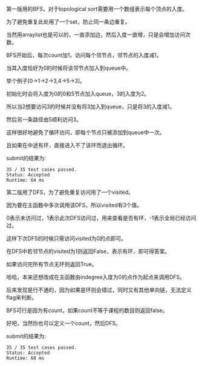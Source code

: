 第一版用的BFS，对于topological sort需要用一个数组表示每个顶点的入度。

为了避免重复此处用了一个set，防止同一条边重复。

当然用arraylist也是可以的，一直添加边，然后入度一直增，只是会增加访问次数。

BFS开始后，每次count加1，访问每个邻节点，邻节点的入度减1。

当其入度恰好为0的时候将该邻节点加入到queue中。

举个例子[0->1->2->3,4->5->3]。

初始化时会将入度为0的0和5节点加入queue，3的入度为2。

所以当2想要访问3的时候并没有将3加入到queue，只是将3的入度减1。

然后另一条路径由5顺利访问3。

这样很好地避免了循环访问，即每个节点只被添加到queue中一次。

且如果在中途有环，直接进入不了该环而退出循环。

submit的结果为:
```
35 / 35 test cases passed.
Status: Accepted
Runtime: 64 ms
```

第二版用了DFS，为了避免重复访问用了一个visited。

因为要在主函数中多次调用该DFS，所以visited有3个值。

0表示未访问过，1表示此次DFS访问过，用来查看是否有环，-1表示全局已经访问过。

这样下次DFS的时候只需访问visited为0的点即可。

在DFS中若邻节点的visited为1则返回False，表示有环，即可得答案。

如果访问完所有节点无环则返回True。

哈哈，本来还想改成在主函数由indegree入度为0的点作为起点来调用DFS。

后来发现是行不通的，因为如果是环则会错过，同时又有其他单向链，无法定义flag来判断。

BFS可行是因为有count，如果count不等于课程的数目则返回false。

好吧，当然你也可以定义一个count，然后DFS。

submit的结果为:
```
35 / 35 test cases passed.
Status: Accepted
Runtime: 68 ms
```
